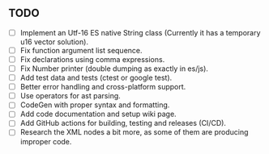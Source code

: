 ## TODO

- [ ] Implement an Utf-16 ES native String class (Currently it has a temporary u16 vector solution).
- [ ] Fix function argument list sequence.
- [ ] Fix declarations using comma expressions.
- [ ] Fix Number printer (double dumping as exactly in es/js).
- [ ] Add test data and tests (ctest or google test).
- [ ] Better error handling and cross-platform support.
- [ ] Use operators for ast parsing.
- [ ] CodeGen with proper syntax and formatting.
- [ ] Add code documentation and setup wiki page.
- [ ] Add GitHub actions for building, testing and releases (CI/CD).
- [ ] Research the XML nodes a bit more, as some of them are producing improper code.
